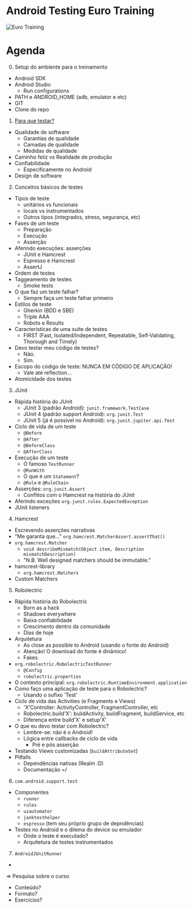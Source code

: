 # Android Testing Euro Training

![Euro Training](https://media.giphy.com/media/tBYOOzPcku9s4/giphy.gif "Euro Training")

# Agenda

0. Setup do ambiente para o treinamento

  - Android SDK
  - Android Studio
    - Run configurations
  - PATH e ANDROID_HOME (adb, emulator e etc)
  - GIT
  - Clone do repo

1. [Para que testar?](chapter_1/CHAPTER.md)

  - Qualidade de software
    - Garantias de qualidade
    - Camadas de qualidade
    - Medidas de qualidade
  - Caminho feliz vs Realidade de produção
  - Confiabilidade
    - Especificamente no Android
  - Design de software

2. Conceitos básicos de testes

  - Tipos de teste
    - unitários vs funcionais
    - locais vs instrumentados
    - Outros tipos (integrados, stress, segurança, etc)
  - Fases de um teste
      - Preparação
      - Execução
      - Asserção
  - Aferindo execuções: asserções
    - JUnit e Hamcrest
    - Espresso e Hamcrest
    - AssertJ
  - Ordem de testes
  - Taggeamento de testes
    - Smoke tests
  - O que faz um teste falhar?
    - Sempre faça um teste falhar primeiro
  - Estilos de teste
    - Gherkin (BDD e SBE)
    - Triple AAA
    - Robots e Results
  - Características de uma suíte de testes
    - FIRST (Fast, Isolated/Independent, Repeatable, Self-Validating, Thorough and Timely)
  - Devo testar meu código de testes?
    - Não.
    - Sim.
  - Escopo do código de teste: NUNCA EM CÓDIGO DE APLICAÇÃO!
    - Vale até reflection...
  - Atomicidade dos testes

3. JUnit

  - Rápida história do JUnit
    - JUnit 3 (padrão Android): `junit.framework.TestCase`
    - JUnit 4 (padrão support Android): `org.junit.Test`
    - JUnit 5 (já é possível no Android): `org.junit.jupiter.api.Test`
  - Ciclo de vida de um teste
    - `@Before`
    - `@After`
    - `@BeforeClass`
    - `@AfterClass`
  - Execução de um teste
    - O famoso `TestRunner`
    - `@RunWith`
    - O que é um `Statement`?
    - `@Rule` e `@RuleChain`
  - Asserções: `org.junit.Assert`
    - Conflitos com o Hamcrest na história do JUnit
  - Aferindo exceções `org.junit.rules.ExpectedException`
  - JUnit listeners

4. Hamcrest

  - Escrevendo asserções narrativas
  - "Me garanta que..." `org.hamcrest.MatcherAssert.assertThat()`
  - `org.hamcrest.Matcher`
    - `void describeMismatch(Object item, Description mismatchDescription)`
    - "N.B. Well designed matchers should be immutable."
  - hamcrest-library
    - `org.hamcrest.Matchers`
  - Custom Matchers

5. Robolectric

  - Rápida história do Robolectric
    - Born as a hack
    - Shadows everywhere
    - Baixa confiabilidade
    - Crescimento dentro da comunidade
    - Dias de hoje
  - Arquitetura
    - As close as possible to Android (usando o fonte do Android)
    - Atenção! O download do fonte é dinâmico!
    - Fakes
  - `org.robolectric.RobolectricTestRunner`
    - `@Config`
    - `robolectric.properties`
  - O contexto principal: `org.robolectric.RuntimeEnvironment.application`
  - Como faço uma aplicação de teste para o Robolectric?
    - Usando o sufixo 'Test'
  - Ciclo de vida das Activities (e Fragments e Views)
    - 'X'Controller: ActivityController, FragmentController, etc
    - Robolectric.build'X': buildActivity, buildFragment, buildService, etc
    - Diferença entre build'X' e setup'X'
  - O que eu devo testar com Robolectric?
    - Lembre-se: não é o Android!
    - Lógica entre callbacks de ciclo de vida
      - Pré e pós asserção
  - Testando Views customizadas (`buildAttributeSet`)
  - Pitfalls
    - Dependências nativas (Realm :D)
    - Documentação =/

6. `com.android.support.test`

  - Componentes
    - `runner`
    - `rules`
    - `uiautomator`
    - `janktesthelper`
    - `espresso` (tem seu próprio grupo de depndências)
  - Testes no Android e o dilema do device ou emulador
    - Onde o teste é executado?
    - Arquitetura de testes instrumentados

7. `AndroidJUnitRunner`

  - 

=> Pesquisa sobre o curso

  - Conteúdo?
  - Formato?
  - Exercícios?
